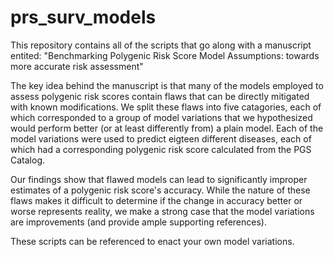 # prs_surv_models

This repository contains all of the scripts that go along with a manuscript entited: 
"Benchmarking Polygenic Risk Score Model Assumptions: towards more accurate risk assessment"

The key idea behind the manuscript is that many of the models employed to assess polygenic risk scores contain flaws that can be directly mitigated with known modifications.
We split these flaws into five catagories, each of which corresponded to a group of model variations that we hypothesized would perform better (or at least differently from) a plain model.
Each of the model variations were used to predict eigteen different diseases, each of which had a corresponding polygenic risk score calculated from the PGS Catalog.

Our findings show that flawed models can lead to significantly improper estimates of a polygenic risk score's accuracy.  While the nature of these flaws makes it difficult to determine if the change in accuracy better or worse represents reality, we make a strong case that the model variations are improvements (and provide ample supporting references).

These scripts can be referenced to enact your own model variations.
